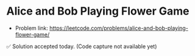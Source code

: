 # Alice and Bob Playing Flower Game
- Problem link: https://leetcode.com/problems/alice-and-bob-playing-flower-game/

✅ Solution accepted today. (Code capture not available yet)
